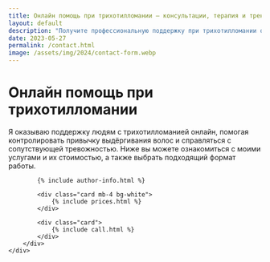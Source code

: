 ```yaml
---
title: Онлайн помощь при трихотилломании — консультации, терапия и тренинги
layout: default
description: "Получите профессиональную поддержку при трихотилломании онлайн. Консультации, индивидуальная терапия и тренинги с психологом помогут справиться с привычкой выдёргивания волос."
date: 2023-05-27
permalink: /contact.html
image: /assets/img/2024/contact-form.webp
---
```


<div class="container">
    <div class="row justify-content-start">
        <div class="col-12 col-md-8  mb-5">
            <div class="row mt-4 mb-0">
                <h1>Онлайн помощь при трихотилломании</h1>
                <p>Я оказываю поддержку людям с трихотилломанией онлайн, помогая контролировать привычку выдёргивания волос и справляться с сопутствующей тревожностью. 
                Ниже вы можете ознакомиться с моими услугами и их стоимостью, а также выбрать подходящий формат работы.</p>
            </div>

            {% include author-info.html %}

            <div class="card mb-4 bg-white">
                {% include prices.html %}
            </div>

            <div class="card">
                {% include call.html %}
            </div>
        </div>
    </div>
</div>

